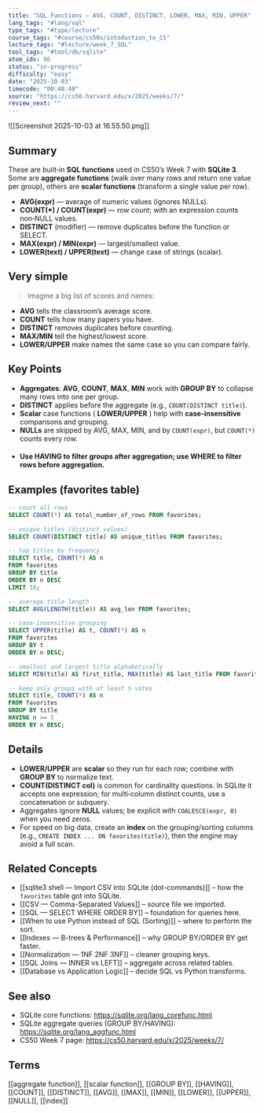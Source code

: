```yaml
---
title: "SQL Functions — AVG, COUNT, DISTINCT, LOWER, MAX, MIN, UPPER"  
lang_tags: "#lang/sql"
type_tags: "#type/lecture"
course_tags: "#course/cs50x/intoduction_to_CS"
lecture_tags: "#lecture/week_7_SQL"
tool_tags: "#tool/db/sqlite"
atom_idx: 06
status: "in-progress"
difficulty: "easy"
date: "2025-10-03"
timecode: "00:48:40"
source: "https://cs50.harvard.edu/x/2025/weeks/7/"
review_next: ""
---
```


![[Screenshot 2025-10-03 at 16.55.50.png]]

## Summary
These are built‑in **SQL functions** used in CS50’s Week 7 with **SQLite 3**. Some are **aggregate functions** (walk over many rows and return one value per group), others are **scalar functions** (transform a single value per row).

- **AVG(expr)** — average of numeric values (ignores NULLs).  
- **COUNT(\*) / COUNT(expr)** — row count; with an expression counts non‑NULL values.  
- **DISTINCT** (modifier) — remove duplicates before the function or SELECT.  
- **MAX(expr) / MIN(expr)** — largest/smallest value.  
- **LOWER(text) / UPPER(text)** — change case of strings (scalar).

## Very simple
> Imagine a big list of scores and names:
- **AVG** tells the classroom’s average score.  
- **COUNT** tells how many papers you have.  
- **DISTINCT** removes duplicates before counting.  
- **MAX/MIN** tell the highest/lowest score.  
- **LOWER/UPPER** make names the same case so you can compare fairly.

## Key Points
- **Aggregates**: **AVG**, **COUNT**, **MAX**, **MIN** work with **GROUP BY** to collapse many rows into one per group.  
- **DISTINCT** applies before the aggregate (e.g., `COUNT(DISTINCT title)`).  
- **Scalar** case functions ( **LOWER/UPPER** ) help with **case‑insensitive** comparisons and grouping.  
- **NULLs** are skipped by AVG, MAX, MIN, and by `COUNT(expr)`, but `COUNT(*)` counts every row.  
- #### Use **HAVING** to filter groups after aggregation; use **WHERE** to filter rows before aggregation.  

## Examples (favorites table)
```sql
-- count all rows
SELECT COUNT(*) AS total_number_of_rows FROM favorites;

-- unique titles (distinct values)
SELECT COUNT(DISTINCT title) AS unique_titles FROM favorites;

-- top titles by frequency
SELECT title, COUNT(*) AS n
FROM favorites
GROUP BY title
ORDER BY n DESC
LIMIT 10;

-- average title length
SELECT AVG(LENGTH(title)) AS avg_len FROM favorites;

-- case-insensitive grouping
SELECT UPPER(title) AS t, COUNT(*) AS n
FROM favorites
GROUP BY t
ORDER BY n DESC;

-- smallest and largest title alphabetically
SELECT MIN(title) AS first_title, MAX(title) AS last_title FROM favorites;

-- keep only groups with at least 5 votes
SELECT title, COUNT(*) AS n
FROM favorites
GROUP BY title
HAVING n >= 5
ORDER BY n DESC;
```

## Details
- **LOWER/UPPER** are **scalar** so they run for each row; combine with **GROUP BY** to normalize text.  
- **COUNT(DISTINCT col)** is common for cardinality questions. In SQLite it accepts one expression; for multi‑column distinct counts, use a concatenation or subquery.  
- Aggregates ignore **NULL** values; be explicit with `COALESCE(expr, 0)` when you need zeros.  
- For speed on big data, create an **index** on the grouping/sorting columns (e.g., `CREATE INDEX ... ON favorites(title)`), then the engine may avoid a full scan.  

## Related Concepts
- [[sqlite3 shell — Import CSV into SQLite (dot-commands)]] – how the `favorites` table got into SQLite.
- [[CSV — Comma-Separated Values]] – source file we imported.
- [[SQL — SELECT WHERE ORDER BY]] – foundation for queries here.
- [[When to use Python instead of SQL (Sorting)]] – where to perform the sort.
- [[Indexes — B-trees & Performance]] – why GROUP BY/ORDER BY get faster.
- [[Normalization — 1NF 2NF 3NF]] – cleaner grouping keys.
- [[SQL Joins — INNER vs LEFT]] – aggregate across related tables.
- [[Database vs Application Logic]] – decide SQL vs Python transforms.

## See also
- SQLite core functions: https://sqlite.org/lang_corefunc.html  
- SQLite aggregate queries (GROUP BY/HAVING): https://sqlite.org/lang_aggfunc.html  
- CS50 Week 7 page: https://cs50.harvard.edu/x/2025/weeks/7/

## Terms
[[aggregate function]], [[scalar function]], [[GROUP BY]], [[HAVING]], [[COUNT]], [[DISTINCT]], [[AVG]], [[MAX]], [[MIN]], [[LOWER]], [[UPPER]], [[NULL]], [[index]]
